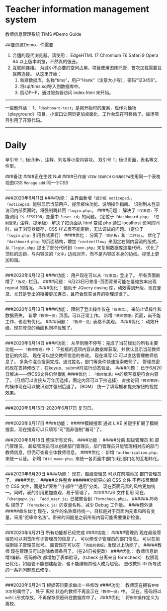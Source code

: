 # Teacher information management system 
 教师信息管理系统 TIMS
#Demo Guide


##要浏览Demo，你需要
1. 合适的现代浏览器。请使用：
EdgeHTML	17
Chromium	76
Safari		9
Opera		64
以上版本浏览，不然真的很丑。
2. 互联网连接。
为减小不必要的空间占用，项目使用图床托管，首次加载需要互联网连接。
从这里开始：
	1. 新建数据库，名称“tims”，用户“Hank”（注意大小写），密码“123456”。
	2. 将sql/tims.sql导入到数据库中。
	3. 启动PHP，通过服务器访问 index.html 来开始。

------------

一些题外话：
	1、`「dashboard-test」`是刚开始时的废案，现作为操场（playground）项目，小窗口让网页更加桌面化，工作台现在可移动了。操场项目引用了开源代码。


------------



# Daily
单引号`「」`标识div、注释、列名等小型内容块。
双引号`『』`标识页面，表名等文件型。

###备注
####正在生效
Null
####已作废
`VIEW` `SEARCH` `CHANGEPW`使用同一个表格视图CSS
`Menage` `add` 同一个CSS


------------


###2020年6月11日
####功能：
主界面新增`「提示板 noticepad」`。
`「noticepad」`能够显示当前用户、提示板块功能、说明操作指南。
识别到未登录访问内部页面时，将强制跳转回`『login.php』`。
####问题：
解决了`『仪表盘』`不能调用``「$_SESSION」``变量中``「user_id」``的问题。（定位于`『dashboard.php』` `「控制登录」`注释、提示板）
解决了把页面从 html 变成 php 通过 localhost 访问的同时，由于浏览器缓存，CSS 样式表不能更新，无法调试的问题。（定位于`『login.php』`引用样式表行）
####优化：
分离了`「提示板」`和`「工作台」`。
优化了`『dashboard.php』`的页面结构，增加`「contentflow」`来固定右侧内容流的版式。
从`『login.php』`提出了部分代码到`『conn.php』`来复用数据库连接代码。
优化了顶栏的边距，与内容区的`「文字」`边线对齐，而不是内容区本身的边线。视觉上更加和谐。


------------


###2020年6月12日
####功能：
用户现在可以从`『仪表盘』`登出了。
所有页面新增了`「版权」`栏目。
####问题：
6月23日已修复-页面背景可能在低缩放率出现 repeat 的情况。
####优化：
借助于 JQuery easing 库，动效得到升级，现在登录、尤其是登出的衔接更加连贯，且符合现实世界的物理规律了。


------------



###2020年6月13日
####功能：
限制了登出操作仅在`『仪表盘』`，来防止误操作和数据丢失。
新增`『教师一览』`页面。可以正常工作。
新增`『教师管理』`页面，尚不能工作，也没有优化。
####问题：
`『教师一览』`表格不美观。
####优化：
动效升级，现在登录的动画也同样优雅了。

------------



###2020年6月14日
####功能：
从早到晚不停写：完成了当前规划的所有主要功能——
`『教师管理』`中：
下拉框的选项内容从数据库获取，并默认显示当前教师登记的内容。
现在可以提交教师信息的修改。
现在填写 ID 可以直达管理教师信息了。
多条件混合搜索完成，通过姓名，部门等条件快速搜索教师了。
管理员密码现在支持修改了，在keyup、submit时进行动态验证。
####问题：
已于6月20日解决——但CSS文件仍然很乱
####优化：
`『教师管理』`中的填写框更符合内容了。（日期可以直接从万年历选择，固定内容可以下拉选择）
直接访问`『教师管理』`的操作现在可以被识别并强制后退了。（BOM）
统一了填写框和提交按钮的视觉效果。

------------


###2020年6月15日-2020年6月17日
复习日。

------------


###2020年6月17日
####功能：
#####模糊搜索
通过 LIKE 关键字扩展了模糊搜索，现在搜索可以只填写“可”而非强制“瀚可”了。


###2020年6月18日
整理所有文件。
####功能：
#####分离 超级管理员 和 部门管理员。
超级管理员可以创建部门管理员，部门管理员只能管理相对应的部门教师信息。但仍可查看全体教师信息。
####优化：
新增`『authorization.php』`来统一认证。
新增`『did_name.php』`来统一各页面中部门id到部门名的互相转化。


------------


###2020年6月20日
####功能：
现在，超级管理员 可以在前端添加 部门管理员 了。
####优化：
#####文件整合
######功能导向的 CSS 文件
不再按页面建立 CSS 文件，而是如“表格”“小部件”“通用”分类。
现在页面元素的风格更加统一。同时，表的引用更加直观，易于管理了。
######JS 文件复用
现在，`『changepw.js』` `『add_user.js』`已被整合到`『formcheck.php』`。
######JS命名
规范了 `『formcheck.js』`的变量名称，减少 Debug 工作量。
####题外话
#####命名优化
现在，文件的名称亟待统一。目标是对于页面内元素和所有变量，采用“驼峰命名法”。带来的问题是之前所有内容可能需要重新检查。


------------



###2020年6月21日
所有功能都已经完成
####功能：
#####管理员
现在超级管理员可以浏览所有子管理员的信息了。
可以修改子管理员的部门信息。
可以在前端删除子管理员账号。
超管现在可以在 `「功能列表板」`发现以上功能了。
#####教师
现在管理员可以删除教师条目了。（在24日被更改）
####优化：
教师信息新增/编辑、密码修改 都增加了表单验证。（tcheck 分离来自 formcheck）
权限现已优化，如超管不能创建超管，也不能编辑其他人成为超管。
更改教师 ID 所导致的一系列问题现已修复。

------------
###2020年6月24日
根据答辩要求做出一些修改
####功能：
教师现在拥有`在校状态`的属性了。
处于 离校 状态的教师不再显示在`『教师一览』`中。
现在，密码将以`md5()`形式存放，不再保存原密码在数据库中了。
####优化：
将`删除`操作定义为离校、
